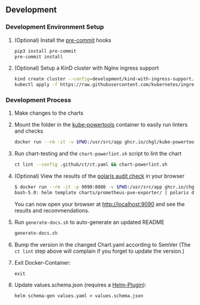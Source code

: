## Development

### Development Environment Setup

1. (Optional) Install the [pre-commit](https://pre-commit.com/) hooks

   ```sh
   pip3 install pre-commit
   pre-commit install
   ```

1. (Optional) Setup a KinD cluster with Nginx ingress support

   ```sh
   kind create cluster --config=development/kind-with-ingress-support.yaml
   kubectl apply -f https://raw.githubusercontent.com/kubernetes/ingress-nginx/master/deploy/static/provider/kind/deploy.yaml
   ```

### Development Process

1. Make changes to the charts

1. Mount the folder in the [kube-powertools](https://github.com/chgl/kube-powertools) container to easily run linters and checks

   ```sh
   docker run --rm -it -v $PWD:/usr/src/app ghcr.io/chgl/kube-powertools:latest
   ```

1. Run chart-testing and the `chart-powerlint.sh` script to lint the chart

   ```sh
   ct lint --config .github/ct/ct.yaml && chart-powerlint.sh
   ```

1. (Optional) View the results of the [polaris audit check](https://github.com/FairwindsOps/polaris) in your browser

   ```sh
   $ docker run --rm -it -p 9090:8080 -v $PWD:/usr/src/app ghcr.io/chgl/kube-powertools:latest
   bash-5.0: helm template charts/prometheus-pve-exporter/ | polaris dashboard --config .polaris.yaml --audit-path -
   ```

   You can now open your browser at <http://localhost:9090> and see the results and recommendations.

1. Run `generate-docs.sh` to auto-generate an updated README

   ```sh
   generate-docs.sh
   ```

1. Bump the version in the changed Chart.yaml according to SemVer (The `ct lint` step above will complain if you forget to update the version.)

1. Exit Docker-Container:
   ```
   exit
   ```

1. Update values.schema.json (requires a [Helm-Plugin](https://github.com/karuppiah7890/helm-schema-gen)):
   ```
   helm schema-gen values.yaml > values.schema.json
   ```

